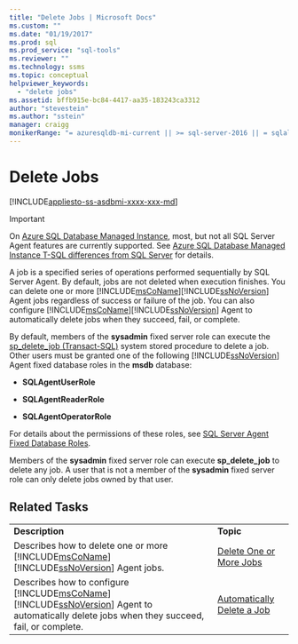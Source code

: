 ```yaml
---
title: "Delete Jobs | Microsoft Docs"
ms.custom: ""
ms.date: "01/19/2017"
ms.prod: sql
ms.prod_service: "sql-tools"
ms.reviewer: ""
ms.technology: ssms
ms.topic: conceptual
helpviewer_keywords: 
  - "delete jobs"
ms.assetid: bffb915e-bc84-4417-aa35-183243ca3312
author: "stevestein"
ms.author: "sstein"
manager: craigg
monikerRange: "= azuresqldb-mi-current || >= sql-server-2016 || = sqlallproducts-allversions"
---
```

# Delete Jobs
[!INCLUDE[appliesto-ss-asdbmi-xxxx-xxx-md](../../includes/appliesto-ss-asdbmi-xxxx-xxx-md.md)]

> [!IMPORTANT]  
> On [Azure SQL Database Managed Instance](https://docs.microsoft.com/azure/sql-database/sql-database-managed-instance), most, but not all SQL Server Agent features are currently supported. See [Azure SQL Database Managed Instance T-SQL differences from SQL Server](https://docs.microsoft.com/azure/sql-database/sql-database-managed-instance-transact-sql-information#sql-server-agent) for details.

A job is a specified series of operations performed sequentially by SQL Server Agent. By default, jobs are not deleted when execution finishes. You can delete one or more [!INCLUDE[msCoName](../../includes/msconame_md.md)][!INCLUDE[ssNoVersion](../../includes/ssnoversion-md.md)] Agent jobs regardless of success or failure of the job. You can also configure [!INCLUDE[msCoName](../../includes/msconame_md.md)][!INCLUDE[ssNoVersion](../../includes/ssnoversion-md.md)] Agent to automatically delete jobs when they succeed, fail, or complete.  
  
By default, members of the **sysadmin** fixed server role can execute the [sp_delete_job (Transact-SQL)](http://msdn.microsoft.com/b85db6e4-623c-41f1-9643-07e5ea38db09) system stored procedure to delete a job. Other users must be granted one of the following [!INCLUDE[ssNoVersion](../../includes/ssnoversion-md.md)] Agent fixed database roles in the **msdb** database:  
  
-   **SQLAgentUserRole**  
  
-   **SQLAgentReaderRole**  
  
-   **SQLAgentOperatorRole**  
  
For details about the permissions of these roles, see [SQL Server Agent Fixed Database Roles](../../ssms/agent/sql-server-agent-fixed-database-roles.md).  
  
Members of the **sysadmin** fixed server role can execute **sp_delete_job** to delete any job. A user that is not a member of the **sysadmin** fixed server role can only delete jobs owned by that user.  
  
## Related Tasks  
  
|||  
|-|-|  
|**Description**|**Topic**|  
|Describes how to delete one or more [!INCLUDE[msCoName](../../includes/msconame_md.md)][!INCLUDE[ssNoVersion](../../includes/ssnoversion-md.md)] Agent jobs.|[Delete One or More Jobs](../../ssms/agent/delete-one-or-more-jobs.md)|  
|Describes how to configure [!INCLUDE[msCoName](../../includes/msconame_md.md)][!INCLUDE[ssNoVersion](../../includes/ssnoversion-md.md)] Agent to automatically delete jobs when they succeed, fail, or complete.|[Automatically Delete a Job](../../ssms/agent/automatically-delete-a-job.md)|  
  
